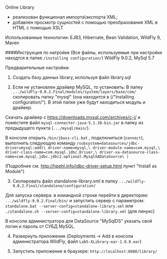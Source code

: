 ﻿Online Library

- реализован функционал импорта\экспорта XML;
- добавлен просмотр сущностей с помощью преобразования XML в HTML с помощью XSLT

Использованные технологии: EJB3, Hibernate, Bean Validation, WildFly 9, Maven

####Инструкция по натройке
(Все файлы, используемые при настройке находтся в папке `/installing configuration/`)
WildFly 9.0.2, MySql 5.7

Предварительные настройки:

1. Создать базу данных library, используя файл library.sql

2. Если не установлен драйвер MySQL, то установить:
В папку `.../wildfly-9.0.2.Final/modules/system/layers/base/com/` скопировать папку "mysql" (она находится в (/"installing configuration/"). В этой папке уже будут находиться модуль и драйвер.

Скачать драйвер с https://downloads.mysql.com/archives/c-j/ и поместите файл `mysql-connector-java-5.1.38-bin.jar` в папку из предыдущего пункта (`.../mysql/main/`).

В консоли открыть `/bin/jboss-cli.bat` , подключиться (`connect`), выполнить следующую команду
`/subsystem=datasources/jdbc-driver=mysql:add(\
    driver-name=mysql,\
    driver-module-name=com.mysql,\
    driver-class-name=com.mysql.jdbc.Driver,\
    driver-xa-datasource-class-name=com.mysql.jdbc.jdbc2.optional.MysqlXADataSource\
)`

(Подробнее см. http://hpehl.info/jdbc-driver-setup.html пункт "Install as Module")

3. Скопировать файл standalone-library.xml в папку `.../wildfly-9.0.2.Final/standalone/configuration/`

Для запуска сервера: в командной строке перейти в директорию `.../wildfly-9.0.2.Final/bin/` и запустить сервер с параметром:
`standalone.bat --server-config=standalone-library.xml`
или
`./standalone.sh --server-config=standalone-library.xml` (для линукс)

В консоли администратора для DataSource "MySqlDS" указать свой логин и пароль от СУБД MySQL.

4. Развернуть приложение (Deployments -> Add в консоли администратора WildFly, файл `Lab5-XLibrary-ear-1.0.0.ear`)

5. Запустить приложение в браузере: `http://localhost:8080/library/`

